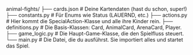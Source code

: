 animal-fights/
├── cards.json                 # Deine Kartendaten (hast du schon, super!)
├── constants.py               # Für Enums wie Status (LAUERND, etc.)
├── actions.py                 # Hier kommt die SpecialAction-Klasse und alle ihre Kinder rein.
├── definitions.py             # Die Basis-Klassen: Card, AnimalCard, ArenaCard, Player.
├── game_logic.py              # Die Haupt-Game-Klasse, die den Spielfluss steuert.
└── main.py                    # Die Datei, die du ausführst. Sie importiert alles und startet das Spiel.